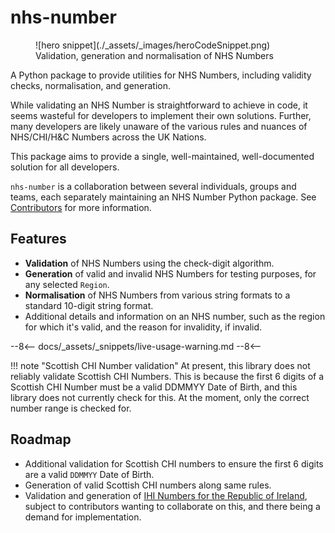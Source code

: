 # nhs-number

<figure markdown>
  ![hero snippet](./_assets/_images/heroCodeSnippet.png)
  <figcaption>Validation, generation and normalisation of NHS Numbers</figcaption>
</figure>

A Python package to provide utilities for NHS Numbers, including validity checks, normalisation, and generation.

While validating an NHS Number is straightforward to achieve in code, it seems wasteful for developers to implement their own solutions. Further, many developers are likely unaware of the various rules and nuances of NHS/CHI/H&C Numbers across the UK Nations.

This package aims to provide a single, well-maintained, well-documented solution for all developers.

`nhs-number` is a collaboration between several individuals, groups and teams, each separately maintaining an NHS Number Python package. See [Contributors](./contributors.md) for more information.

## Features

- **Validation** of NHS Numbers using the check-digit algorithm.
- **Generation** of valid and invalid NHS Numbers for testing purposes, for any selected `Region`.
- **Normalisation** of NHS Numbers from various string formats to a standard 10-digit string format.
- Additional details and information on an NHS number, such as the region for which it's valid, and the reason for invalidity, if invalid.

--8<--
docs/_assets/_snippets/live-usage-warning.md
--8<--

!!! note "Scottish CHI Number validation"
    At present, this library does not reliably validate Scottish CHI Numbers. This is because the first 6 digits of a Scottish CHI Number must be a valid DDMMYY Date of Birth, and this library does not currently check for this. At the moment, only the correct number range is checked for.

## Roadmap

- Additional validation for Scottish CHI numbers to ensure the first 6 digits are a valid `DDMMYY` Date of Birth.
- Generation of valid Scottish CHI numbers along same rules.
- Validation and generation of [IHI Numbers for the Republic of Ireland](ihi-ireland.md), subject to contributors wanting to collaborate on this, and there being a demand for implementation.
